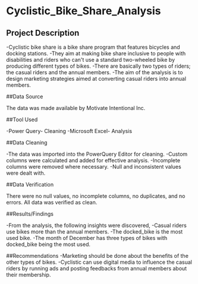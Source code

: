 # Cyclistic_Bike_Share_Analysis

## Project Description

-Cyclistic bike share is a bike share program that features bicycles and docking stations.
-They aim at making bike share inclusive to people with disabilities and riders who can't use a standard two-wheeled bike by producing different types of bikes.
-There are basically two types of riders; the casual riders and the annual members.
-The aim of the analysis is to design marketing strategies aimed at converting casual riders into annual members.

##Data Source

The data was made available by Motivate Intentional Inc.

##Tool Used

-Power Query- Cleaning
-Microsoft Excel- Analysis

##Data Cleaning

-The data was imported into the PowerQuery Editor for cleaning.
-Custom columns were calculated and added for effective analysis.
-Incomplete columns were removed where necessary.
-Null and inconsistent values were dealt with.

##Data Verification

There were no null values, no incomplete columns, no duplicates, and no errors. All data was verified as clean.

##Results/Findings

-From the analysis, the following insights were discovered,
  -Casual riders use bikes more than the annual members.
  -The docked_bike is the most used bike.
  -The month of December has three types of bikes with docked_bike being the most used.

##Recommendations
-Marketing should be done about the benefits of the other types of bikes.
-Cyclistic can use digital media to influence the casual riders by running ads and posting feedbacks from annual members about their membership.
